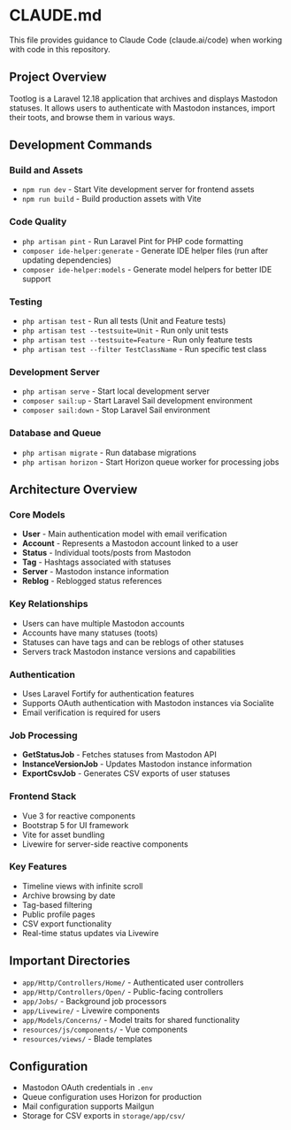# CLAUDE.md

This file provides guidance to Claude Code (claude.ai/code) when working with code in this repository.

## Project Overview

Tootlog is a Laravel 12.18 application that archives and displays Mastodon statuses. It allows users to authenticate with Mastodon instances, import their toots, and browse them in various ways.

## Development Commands

### Build and Assets
- `npm run dev` - Start Vite development server for frontend assets
- `npm run build` - Build production assets with Vite

### Code Quality
- `php artisan pint` - Run Laravel Pint for PHP code formatting
- `composer ide-helper:generate` - Generate IDE helper files (run after updating dependencies)
- `composer ide-helper:models` - Generate model helpers for better IDE support

### Testing
- `php artisan test` - Run all tests (Unit and Feature tests)
- `php artisan test --testsuite=Unit` - Run only unit tests
- `php artisan test --testsuite=Feature` - Run only feature tests
- `php artisan test --filter TestClassName` - Run specific test class

### Development Server
- `php artisan serve` - Start local development server
- `composer sail:up` - Start Laravel Sail development environment
- `composer sail:down` - Stop Laravel Sail environment

### Database and Queue
- `php artisan migrate` - Run database migrations
- `php artisan horizon` - Start Horizon queue worker for processing jobs

## Architecture Overview

### Core Models
- **User** - Main authentication model with email verification
- **Account** - Represents a Mastodon account linked to a user
- **Status** - Individual toots/posts from Mastodon
- **Tag** - Hashtags associated with statuses
- **Server** - Mastodon instance information
- **Reblog** - Reblogged status references

### Key Relationships
- Users can have multiple Mastodon accounts
- Accounts have many statuses (toots)
- Statuses can have tags and can be reblogs of other statuses
- Servers track Mastodon instance versions and capabilities

### Authentication
- Uses Laravel Fortify for authentication features
- Supports OAuth authentication with Mastodon instances via Socialite
- Email verification is required for users

### Job Processing
- **GetStatusJob** - Fetches statuses from Mastodon API
- **InstanceVersionJob** - Updates Mastodon instance information
- **ExportCsvJob** - Generates CSV exports of user statuses

### Frontend Stack
- Vue 3 for reactive components
- Bootstrap 5 for UI framework
- Vite for asset bundling
- Livewire for server-side reactive components

### Key Features
- Timeline views with infinite scroll
- Archive browsing by date
- Tag-based filtering
- Public profile pages
- CSV export functionality
- Real-time status updates via Livewire

## Important Directories
- `app/Http/Controllers/Home/` - Authenticated user controllers
- `app/Http/Controllers/Open/` - Public-facing controllers
- `app/Jobs/` - Background job processors
- `app/Livewire/` - Livewire components
- `app/Models/Concerns/` - Model traits for shared functionality
- `resources/js/components/` - Vue components
- `resources/views/` - Blade templates

## Configuration
- Mastodon OAuth credentials in `.env`
- Queue configuration uses Horizon for production
- Mail configuration supports Mailgun
- Storage for CSV exports in `storage/app/csv/`
